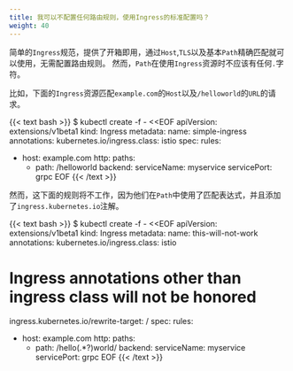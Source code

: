 ```yaml
---
title: 我可以不配置任何路由规则，使用Ingress的标准配置吗？
weight: 40
---
```


简单的`Ingress`规范，提供了开箱即用，通过`Host`,`TLS`以及基本`Path`精确匹配就可以使用，无需配置路由规则。
然而，`Path`在使用`Ingress`资源时不应该有任何`.`字符。

比如，下面的`Ingress`资源匹配`example.com`的`Host`以及`/helloworld`的`URL`的请求。

{{< text bash >}}
$ kubectl create -f - <<EOF
apiVersion: extensions/v1beta1
kind: Ingress
metadata:
name: simple-ingress
annotations:
  kubernetes.io/ingress.class: istio
spec:
rules:
- host: example.com
  http:
    paths:
    - path: /helloworld
      backend:
        serviceName: myservice
        servicePort: grpc
EOF
{{< /text >}}

然而，这下面的规则将不工作，因为他们在`Path`中使用了匹配表达式，并且添加了`ingress.kubernetes.io`注解。

{{< text bash >}}
$ kubectl create -f - <<EOF
apiVersion: extensions/v1beta1
kind: Ingress
metadata:
name: this-will-not-work
annotations:
  kubernetes.io/ingress.class: istio
  # Ingress annotations other than ingress class will not be honored
  ingress.kubernetes.io/rewrite-target: /
spec:
rules:
- host: example.com
  http:
    paths:
    - path: /hello(.*?)world/
      backend:
        serviceName: myservice
        servicePort: grpc
EOF
{{< /text >}}
